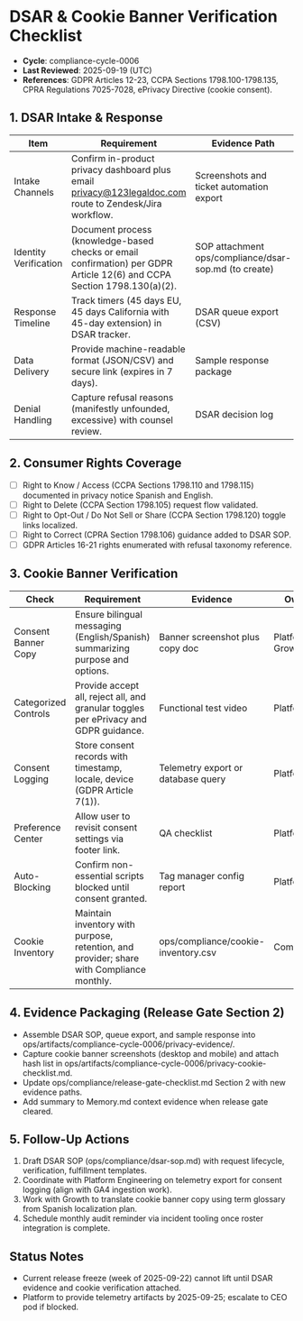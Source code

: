 # DSAR & Cookie Banner Verification Checklist

- **Cycle**: compliance-cycle-0006
- **Last Reviewed**: 2025-09-19 (UTC)
- **References**: GDPR Articles 12-23, CCPA Sections 1798.100-1798.135, CPRA Regulations 7025-7028, ePrivacy Directive (cookie consent).

## 1. DSAR Intake & Response
| Item | Requirement | Evidence Path | Owner | Status |
| --- | --- | --- | --- | --- |
| Intake Channels | Confirm in-product privacy dashboard plus email privacy@123legaldoc.com route to Zendesk/Jira workflow. | Screenshots and ticket automation export | Platform + Privacy Officer | Pending |
| Identity Verification | Document process (knowledge-based checks or email confirmation) per GDPR Article 12(6) and CCPA Section 1798.130(a)(2). | SOP attachment ops/compliance/dsar-sop.md (to create) | Compliance | Pending |
| Response Timeline | Track timers (45 days EU, 45 days California with 45-day extension) in DSAR tracker. | DSAR queue export (CSV) | Privacy Officer | Pending |
| Data Delivery | Provide machine-readable format (JSON/CSV) and secure link (expires in 7 days). | Sample response package | Platform | Pending |
| Denial Handling | Capture refusal reasons (manifestly unfounded, excessive) with counsel review. | DSAR decision log | Compliance | Pending |

## 2. Consumer Rights Coverage
- [ ] Right to Know / Access (CCPA Sections 1798.110 and 1798.115) documented in privacy notice Spanish and English.
- [ ] Right to Delete (CCPA Section 1798.105) request flow validated.
- [ ] Right to Opt-Out / Do Not Sell or Share (CCPA Section 1798.120) toggle links localized.
- [ ] Right to Correct (CPRA Section 1798.106) guidance added to DSAR SOP.
- [ ] GDPR Articles 16-21 rights enumerated with refusal taxonomy reference.

## 3. Cookie Banner Verification
| Check | Requirement | Evidence | Owner | Status |
| --- | --- | --- | --- | --- |
| Consent Banner Copy | Ensure bilingual messaging (English/Spanish) summarizing purpose and options. | Banner screenshot plus copy doc | Platform + Growth | Pending |
| Categorized Controls | Provide accept all, reject all, and granular toggles per ePrivacy and GDPR guidance. | Functional test video | Platform | Pending |
| Consent Logging | Store consent records with timestamp, locale, device (GDPR Article 7(1)). | Telemetry export or database query | Platform | Pending |
| Preference Center | Allow user to revisit consent settings via footer link. | QA checklist | Platform | Pending |
| Auto-Blocking | Confirm non-essential scripts blocked until consent granted. | Tag manager config report | Platform | Pending |
| Cookie Inventory | Maintain inventory with purpose, retention, and provider; share with Compliance monthly. | ops/compliance/cookie-inventory.csv | Compliance | Pending |

## 4. Evidence Packaging (Release Gate Section 2)
- Assemble DSAR SOP, queue export, and sample response into ops/artifacts/compliance-cycle-0006/privacy-evidence/.
- Capture cookie banner screenshots (desktop and mobile) and attach hash list in ops/artifacts/compliance-cycle-0006/privacy-cookie-checklist.md.
- Update ops/compliance/release-gate-checklist.md Section 2 with new evidence paths.
- Add summary to Memory.md context evidence when release gate cleared.

## 5. Follow-Up Actions
1. Draft DSAR SOP (ops/compliance/dsar-sop.md) with request lifecycle, verification, fulfillment templates.
2. Coordinate with Platform Engineering on telemetry export for consent logging (align with GA4 ingestion work).
3. Work with Growth to translate cookie banner copy using term glossary from Spanish localization plan.
4. Schedule monthly audit reminder via incident tooling once roster integration is complete.

## Status Notes
- Current release freeze (week of 2025-09-22) cannot lift until DSAR evidence and cookie verification attached.
- Platform to provide telemetry artifacts by 2025-09-25; escalate to CEO pod if blocked.
